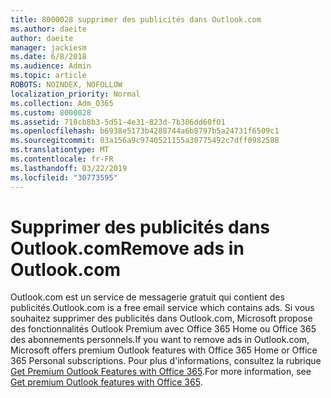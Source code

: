 ```yaml
---
title: 8000028 supprimer des publicités dans Outlook.com
ms.author: daeite
author: daeite
manager: jackiesm
ms.date: 6/8/2018
ms.audience: Admin
ms.topic: article
ROBOTS: NOINDEX, NOFOLLOW
localization_priority: Normal
ms.collection: Adm_O365
ms.custom: 8000028
ms.assetid: 718cb8b3-5d51-4e31-823d-7b306dd60f01
ms.openlocfilehash: b6938e5173b4288744a6b8797b5a24731f6509c1
ms.sourcegitcommit: 03a156a9c9740521155a30775492c7dff0982588
ms.translationtype: MT
ms.contentlocale: fr-FR
ms.lasthandoff: 03/22/2019
ms.locfileid: "30773595"
---
```

# <a name="remove-ads-in-outlookcom"></a><span data-ttu-id="23afc-102">Supprimer des publicités dans Outlook.com</span><span class="sxs-lookup"><span data-stu-id="23afc-102">Remove ads in Outlook.com</span></span>

<span data-ttu-id="23afc-103">Outlook.com est un service de messagerie gratuit qui contient des publicités.</span><span class="sxs-lookup"><span data-stu-id="23afc-103">Outlook.com is a free email service which contains ads.</span></span> <span data-ttu-id="23afc-104">Si vous souhaitez supprimer des publicités dans Outlook.com, Microsoft propose des fonctionnalités Outlook Premium avec Office 365 Home ou Office 365 des abonnements personnels.</span><span class="sxs-lookup"><span data-stu-id="23afc-104">If you want to remove ads in Outlook.com, Microsoft offers premium Outlook features with Office 365 Home or Office 365 Personal subscriptions.</span></span> <span data-ttu-id="23afc-105">Pour plus d'informations, consultez la rubrique [Get Premium Outlook Features with Office 365](https://go.microsoft.com/fwlink/?linkid=872181).</span><span class="sxs-lookup"><span data-stu-id="23afc-105">For more information, see [Get premium Outlook features with Office 365](https://go.microsoft.com/fwlink/?linkid=872181).</span></span>
  

